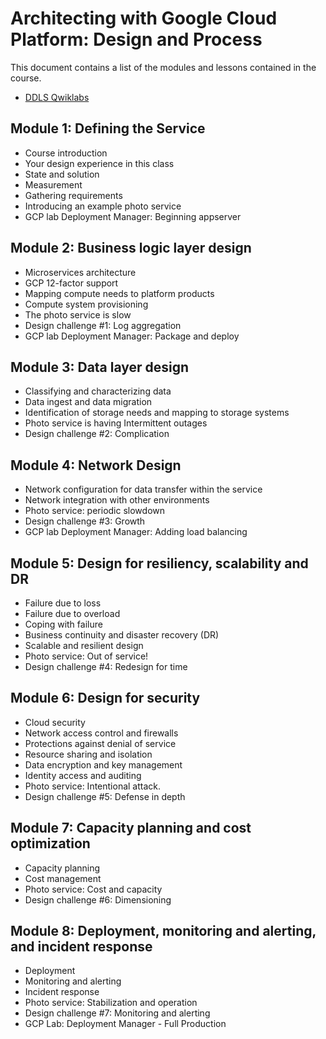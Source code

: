 # Architecting with Google Cloud Platform: Design and Process

This document contains a list of the modules and lessons contained in the course.

* [DDLS Qwiklabs](https://ddls.qwiklabs.com)

## Module 1: Defining the Service

* Course introduction
* Your design experience in this class
* State and solution
* Measurement
* Gathering requirements
* Introducing an example photo service
* GCP lab Deployment Manager: Beginning appserver

## Module 2: Business logic layer design

* Microservices architecture	
* GCP 12-factor support				
* Mapping compute needs to platform products
* Compute system provisioning
* The photo service is slow
* Design challenge #1: Log aggregation
* GCP lab Deployment Manager: Package and deploy

## Module 3: Data layer design

* Classifying and characterizing data
* Data ingest and data migration
* Identification of storage needs and mapping to storage systems
* Photo service is having Intermittent outages
* Design challenge #2: Complication

## Module 4: Network Design

* Network configuration for data transfer within the service
* Network integration with other environments
* Photo service: periodic slowdown
* Design challenge #3: Growth
* GCP lab Deployment Manager: Adding load balancing

## Module 5: Design for resiliency, scalability and DR

* Failure due to loss
* Failure due to overload
* Coping with failure
* Business continuity and disaster recovery (DR)
* Scalable and resilient design
* Photo service: Out of service!
* Design challenge #4: Redesign for time

## Module 6: Design for security

* Cloud security 
* Network access control and firewalls
* Protections against denial of service
* Resource sharing and isolation
* Data encryption and key management
* Identity access and auditing
* Photo service: Intentional attack.
* Design challenge #5: Defense in depth

## Module 7: Capacity planning and cost optimization

* Capacity planning
* Cost management
* Photo service: Cost and capacity
* Design challenge #6: Dimensioning

## Module 8: Deployment, monitoring and alerting, and incident response

* Deployment
* Monitoring and alerting
* Incident response
* Photo service: Stabilization and operation
* Design challenge #7: Monitoring and alerting
* GCP Lab: Deployment Manager - Full Production
